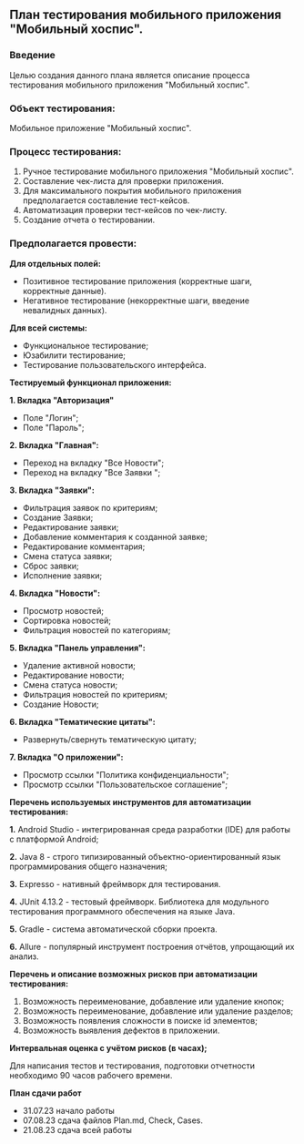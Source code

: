 ## **План тестирования мобильного приложения "Мобильный хоспис"**.

### **Введение**

Целью создания данного плана является описание процесса тестирования мобильного приложения "Мобильный хоспис".

### **Объект тестирования:** 
Мобильное приложение "Мобильный хоспис".

### **Процесс тестирования:**

1. Ручное тестирование мобильного приложения "Мобильный хоспис".
2. Составление чек-листа для проверки приложения. 
3. Для максимального покрытия мобильного приложения предполагается составление тест-кейсов.
4. Автоматизация проверки тест-кейсов по чек-листу.
5. Создание отчета о тестировании.

### **Предполагается провести:**

**Для отдельных полей:**

- Позитивное тестирование приложения (корректные шаги, корректные 
данные).
- Негативное тестирование (некорректные шаги, введение невалидных данных).

**Для всей системы:**

- Функциональное тестирование;
- Юзабилити тестирование;
- Тестирование пользовательского интерфейса.

**Тестируемый функционал приложения:**

**1. Вкладка "Авторизация"**
- Поле "Логин";
- Поле "Пароль";

**2. Вкладка "Главная":**
-  Переход на вкладку "Все Новости";
-  Переход на вкладку "Все Заявки ";

**3. Вкладка "Заявки":**
- Фильтрация заявок по критериям;
- Создание Заявки;
- Редактирование заявки;
- Добавление комментария к созданной заявке;
- Редактирование комментария;
- Смена статуса заявки;
- Сброс заявки;
- Исполнение заявки;

**4. Вкладка "Новости":**
- Просмотр новостей;
- Сортировка новостей;
- Фильтрация новостей по категориям;

**5. Вкладка "Панель управления":** 
- Удаление активной новости;
- Редактирование новости;
- Смена статуса новости;
- Фильтрация новостей по критериям;
- Создание Новости;

**6. Вкладка "Тематические цитаты":**
- Развернуть/свернуть тематическую цитату;

**7. Вкладка "О приложении":**
  - Просмотр ссылки "Политика конфиденциальности";
  - Просмотр ссылки "Пользовательское соглашение";


**Перечень используемых инструментов для автоматизации тестирования:**

**1.** Android Studio -  интегрированная среда разработки (IDE) для работы с платформой Android;

**2.** Java 8 - строго типизированный объектно-ориентированный язык программирования общего назначения;

**3.** Expresso - нативный фреймворк для тестирования.

**4.** JUnit 4.13.2 - тестовый фреймворк. Библиотека для модульного тестирования программного обеспечения на языке Java.

**5.** Gradle - система автоматической сборки проекта.

**6.**  Allure - популярный инструмент построения отчётов, упрощающий их анализ.


**Перечень и описание возможных рисков при автоматизации тестирования:**

1. Возможность переименование, добавление или удаление кнопок;
2. Возможность переименование, добавление или удаление разделов;
3. Возможность появления сложности в поиске id элементов;
4. Возможность выявления дефектов в приложении.

**Интервальная оценка с учётом рисков (в часах);**

Для написания тестов и тестирования, подготовки отчетности необходимо 90 часов рабочего времени.

**План сдачи работ**

- 31.07.23 начало работы
- 07.08.23 сдача файлов Plan.md, Check, Cases.
- 21.08.23 сдача всей работы